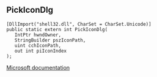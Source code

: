 ## PickIconDlg

```
[DllImport("shell32.dll", CharSet = CharSet.Unicode)]
public static extern int PickIconDlg(
   IntPtr hwndOwner,
   StringBuilder pszIconPath,
   uint cchIconPath,
   out int piIconIndex
);
```

[Microsoft documentation](TODO)
